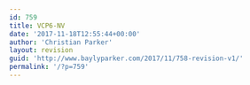 ```yaml
---
id: 759
title: VCP6-NV
date: '2017-11-18T12:55:44+00:00'
author: 'Christian Parker'
layout: revision
guid: 'http://www.baylyparker.com/2017/11/758-revision-v1/'
permalink: '/?p=759'
---
```


